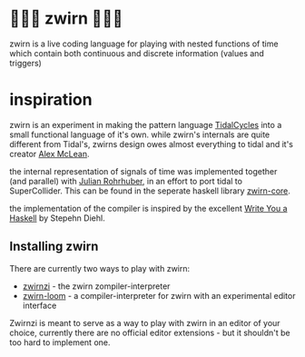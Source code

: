 # 🧶🧵🧶 zwirn 🧶🧵🧶 

zwirn is a live coding language for playing with nested functions of time which contain both continuous and discrete information (values and triggers)

# inspiration

zwirn is an experiment in making the pattern language [TidalCycles](https://tidalcycles.org/) into a small functional language of it's own. while zwirn's internals are quite different from Tidal's, zwirns design owes almost everything to tidal and it's creator [Alex McLean](https://slab.org/).

the internal representation of signals of time was implemented together (and parallel) with [Julian Rohrhuber](https://wertlos.org/~rohrhuber/), in an effort to port tidal to SuperCollider. This can be found in the seperate haskell library [zwirn-core](https://lab.al0.de/martin/zwirn-core).

the implementation of the compiler is inspired by the excellent [Write You a Haskell](https://github.com/sdiehl/write-you-a-haskell) by Stepehn Diehl.

## Installing zwirn

There are currently two ways to play with zwirn:
  * [zwirnzi](https://github.com/polymorphicengine/zwirnzi) - the zwirn zompiler-interpreter
  * [zwirn-loom](https://github.com/polymorphicengine/zwirn-loom) - a compiler-interpreter for zwirn with an experimental editor interface

Zwirnzi is meant to serve as a way to play with zwirn in an editor of your choice, currently there are no official editor extensions - but it shouldn't be too hard to implement one.
